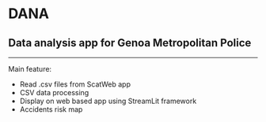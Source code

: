 # DANA 
## Data analysis app for Genoa Metropolitan Police
------------------------------------------------------------------------------------
Main feature:
- Read .csv files from ScatWeb app
- CSV data processing
- Display on web based app using StreamLit framework
- Accidents risk map

